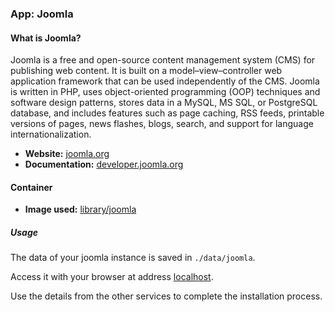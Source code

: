 ### App: Joomla

#### What is Joomla?

Joomla is a free and open-source content management system (CMS) for publishing web content. It is built on a model–view–controller web application framework that can be used independently of the CMS. Joomla is written in PHP, uses object-oriented programming (OOP) techniques and software design patterns, stores data in a MySQL, MS SQL, or PostgreSQL database, and includes features such as page caching, RSS feeds, printable versions of pages, news flashes, blogs, search, and support for language internationalization.

* **Website:** [joomla.org](https://www.joomla.org)
* **Documentation:** [developer.joomla.org](https://developer.joomla.org)

#### Container

* **Image used:** [library/joomla](https://hub.docker.com/_/joomla/)

##### Usage

The data of your joomla instance is saved in `./data/joomla`.

Access it with your browser at address [localhost](http://localhost).

Use the details from the other services to complete the installation process.